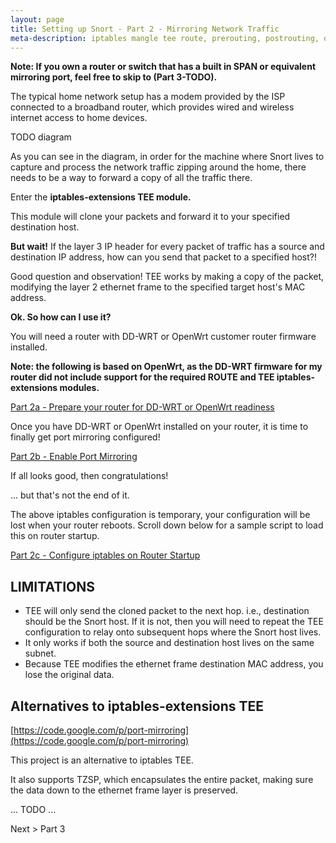 ```yaml
---
layout: page
title: Setting up Snort - Part 2 - Mirroring Network Traffic
meta-description: iptables mangle tee route, prerouting, postrouting, openwrt, dd-wrt, snort network ids mirroring network traffic 
---
```

**Note: If you own a router or switch that has a built in SPAN or equivalent mirroring port, feel free to skip to (Part 3-TODO).**

The typical home network setup has a modem provided by the ISP connected to a broadband router, which provides wired and wireless internet access to home devices.

TODO diagram

As you can see in the diagram, in order for the machine where Snort lives to capture and process the network traffic zipping around the home, there needs to be a way to forward a copy of all the traffic there.

Enter the **iptables-extensions TEE module.**

This module will clone your packets and forward it to your specified destination host.

**But wait!** If the layer 3 IP header for every packet of traffic has a source and destination IP address, how can you send that packet to a specified host?! 

Good question and observation! TEE works by making a copy of the packet, modifying the layer 2 ethernet frame to the specified target host's MAC address.

**Ok. So how can I use it?**

You will need a router with DD-WRT or OpenWrt customer router firmware installed.

**Note: the following is based on OpenWrt, as the DD-WRT firmware for my router did not include support for the required ROUTE and TEE iptables-extensions modules.**

[Part 2a - Prepare your router for DD-WRT or OpenWrt readiness](/pages/snort/setup/2a-wrt-router)

Once you have DD-WRT or OpenWrt installed on your router, it is time to finally get port mirroring configured!

[Part 2b - Enable Port Mirroring](/pages/snort/setup/2b-enable-port-mirroring)

If all looks good, then congratulations!

... but that's not the end of it.

The above iptables configuration is temporary, your configuration will be lost when your router reboots. Scroll down below for a sample script to load this on router startup.

[Part 2c - Configure iptables on Router Startup](/pages/snort/setup/2c-configure-port-mirroring-router-startup)

## LIMITATIONS
- TEE will only send the cloned packet to the next hop. i.e., destination should be the Snort host. If it is not, then you will need to repeat the TEE configuration to relay onto subsequent hops where the Snort host lives.
- It only works if both the source and destination host lives on the same subnet.
- Because TEE modifies the ethernet frame destination MAC address, you lose the original data.

## Alternatives to iptables-extensions TEE

[https://code.google.com/p/port-mirroring](https://code.google.com/p/port-mirroring)

This project is an alternative to iptables TEE.

It also supports TZSP, which encapsulates the entire packet, making sure the data down to the ethernet frame layer is preserved.

... TODO ...

Next > Part 3

